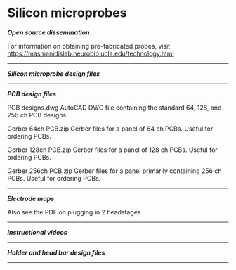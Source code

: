 # Silicon microprobes

***Open source dissemination***

For information on obtaining pre-fabricated probes, visit https://masmanidislab.neurobio.ucla.edu/technology.html

*******************************

***Silicon microprobe design files***



*************************************

***PCB design files***

PCB designs.dwg              AutoCAD DWG file containing the standard 64, 128, and 256 ch PCB designs.

Gerber 64ch PCB.zip         Gerber files for a panel of 64 ch PCBs.  Useful for ordering PCBs.

Gerber 128ch PCB.zip         Gerber files for a panel of 128 ch PCBs.  Useful for ordering PCBs.

Gerber 256ch PCB.zip         Gerber files for a panel primarily containing 256 ch PCBs.  Useful for ordering PCBs.

**********************


***Electrode maps***



Also see the PDF on plugging in 2 headstages


********************


***Instructional videos***



**************************



***Holder and head bar design files***


**************************************

